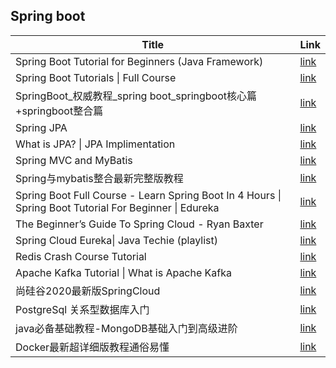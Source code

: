 
## Spring boot

| Title | Link |
| --- | --- |
| Spring Boot Tutorial for Beginners (Java Framework) | [link](https://www.youtube.com/watch?v=vtPkZShrvXQ) |
| Spring Boot Tutorials \| Full Course |  [link](https://www.youtube.com/watch?v=35EQXmHKZYs) |
| SpringBoot_权威教程_spring boot_springboot核心篇+springboot整合篇 | [link](https://www.bilibili.com/video/BV1Et411Y7tQ/) |
| Spring JPA | [link](https://www.youtube.com/watch?v=Zyqpo8gxSO0) |
| What is JPA? \| JPA Implimentation | [link](https://www.youtube.com/watch?v=otinfgwkMbY) |
| Spring MVC and MyBatis | [link](https://www.youtube.com/watch?v=-PcU6uf-p3g&list=PLA7e3zmT6XQUNzbNoTb-8c-VTa_i_w5-y) |
|Spring与mybatis整合最新完整版教程 | [link](https://www.bilibili.com/video/BV1yJ411j7Je/) |
|Spring Boot Full Course - Learn Spring Boot In 4 Hours \| Spring Boot Tutorial For Beginner \| Edureka | [link](https://www.youtube.com/watch?v=UfOxcrxhC0s) |
|The Beginner’s Guide To Spring Cloud - Ryan Baxter | [link](https://www.youtube.com/watch?v=aO3W-lYnw-o&t=3297s) |
|Spring Cloud Eureka\| Java Techie (playlist) | [link](https://www.youtube.com/watch?v=irBEdp7XlSQ&list=PLVz2XdJiJQxz3L2Onpxbel6r72IDdWrJh) |
| Redis Crash Course Tutorial | [link](https://www.youtube.com/watch?v=Hbt56gFj998) |
|Apache Kafka Tutorial \| What is Apache Kafka | [link](https://www.youtube.com/watch?v=hyJZP-rgooc) |
| 尚硅谷2020最新版SpringCloud | [link](https://www.bilibili.com/video/BV18E411x7eT/) |
|PostgreSql 关系型数据库入门 | [link](https://www.bilibili.com/video/BV17W411P7hn/) |
| java必备基础教程-MongoDB基础入门到高级进阶 | [link](https://www.bilibili.com/video/BV1bJ411x7mq/) |
|Docker最新超详细版教程通俗易懂 | [link](https://www.bilibili.com/video/BV1og4y1q7M4/) |
